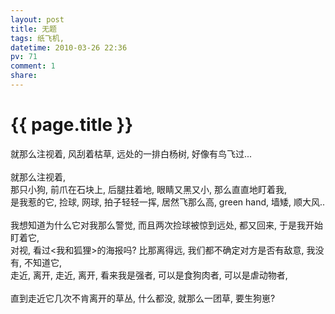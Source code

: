 ```yaml
---
layout: post
title: 无题
tags: 纸飞机,
datetime: 2010-03-26 22:36
pv: 71
comment: 1
share: 
---
```


{{ page.title }}
================

 就那么注视着, 风刮着枯草, 远处的一排白杨树, 好像有鸟飞过...<br /><br />就那么注视着,<br />那只小狗, 前爪在石块上, 后腿拄着地, 眼睛又黑又小, 那么直直地盯着我,<br />是我惹的它, 捡球, 网球, 拍子轻轻一挥, 居然飞那么高, green hand, 墙矮, 顺大风..<br /><br />我想知道为什么它对我那么警觉, 而且两次捡球被惊到远处, 都又回来, 于是我开始盯着它,<br />对视, 看过&lt;我和狐狸&gt;的海报吗? 比那离得远, 我们都不确定对方是否有敌意, 我没有, 不知道它,<br />走近, 离开, 走近, 离开, 看来我是强者, 可以是食狗肉者, 可以是虐动物者,<br /><br />直到走近它几次不肯离开的草丛, 什么都没, 就那么一团草, 要生狗崽?<br /> 

